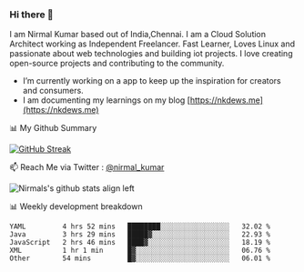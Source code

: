 ### Hi there 👋

 I am Nirmal Kumar based out of India,Chennai. I am a Cloud Solution Architect working as Independent Freelancer. Fast Learner, Loves Linux and passionate about web technologies and building iot projects. I love creating open-source projects and contributing to the community.

- I’m currently working on a app to keep up the inspiration for creators and consumers.
- I am documenting my learnings on my blog [https://nkdews.me](https://nkdews.me)


📊 My Github Summary

[![GitHub Streak](https://github-readme-streak-stats.herokuapp.com?user=nk-gears&theme=dark&hide_border=true&date_format=M%20j%5B%2C%20Y%5D)](https://git.io/streak-stats)


📫 Reach Me via  Twitter : [@nirmal_kumar](https://twitter.com/nirmal_kumar)

![Nirmals's github stats align left](https://github-readme-stats.vercel.app/api?username=nk-gears&show_icons=true)


📊 Weekly development breakdown

<!--START_SECTION:waka-->
```text
YAML         4 hrs 52 mins   ████████░░░░░░░░░░░░░░░░░   32.02 % 
Java         3 hrs 29 mins   █████▓░░░░░░░░░░░░░░░░░░░   22.93 % 
JavaScript   2 hrs 46 mins   ████▓░░░░░░░░░░░░░░░░░░░░   18.19 % 
XML          1 hr 1 min      █▓░░░░░░░░░░░░░░░░░░░░░░░   06.76 % 
Other        54 mins         █▓░░░░░░░░░░░░░░░░░░░░░░░   06.01 % 
```
<!--END_SECTION:waka-->


